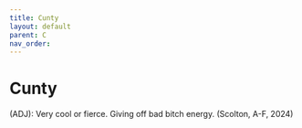 ```yaml
---
title: Cunty
layout: default
parent: C
nav_order:
---
```


# Cunty

(ADJ): Very cool or fierce. Giving off bad bitch energy. (Scolton, A-F, 2024)
